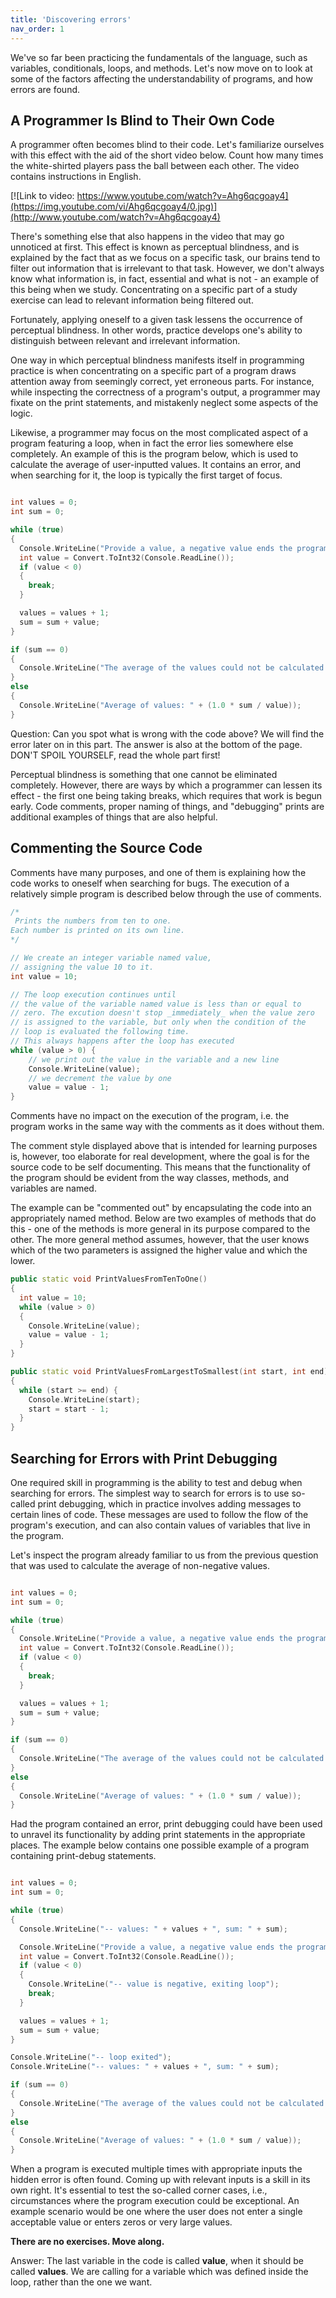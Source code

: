 ```yaml
---
title: 'Discovering errors'
nav_order: 1
---
```


We've so far been practicing the fundamentals of the language, such as variables, conditionals, loops, and methods. Let's now move on to look at some of the factors affecting the understandability of programs, and how errors are found.

## A Programmer Is Blind to Their Own Code

A programmer often becomes blind to their code. Let's familiarize ourselves with this effect with the aid of the short video below. Count how many times the white-shirted players pass the ball between each other. The video contains instructions in English.

[![Link to video: https://www.youtube.com/watch?v=Ahg6qcgoay4](https://img.youtube.com/vi/Ahg6qcgoay4/0.jpg)](http://www.youtube.com/watch?v=Ahg6qcgoay4)

There's something else that also happens in the video that may go unnoticed at first. This effect is known as perceptual blindness, and is explained by the fact that as we focus on a specific task, our brains tend to filter out information that is irrelevant to that task. However, we don't always know what information is, in fact, essential and what is not - an example of this being when we study. Concentrating on a specific part of a study exercise can lead to relevant information being filtered out.

Fortunately, applying oneself to a given task lessens the occurrence of perceptual blindness. In other words, practice develops one's ability to distinguish between relevant and irrelevant information.

One way in which perceptual blindness manifests itself in programming practice is when concentrating on a specific part of a program draws attention away from seemingly correct, yet erroneous parts. For instance, while inspecting the correctness of a program's output, a programmer may fixate on the print statements, and mistakenly neglect some aspects of the logic.

Likewise, a programmer may focus on the most complicated aspect of a program featuring a loop, when in fact the error lies somewhere else completely. An example of this is the program below, which is used to calculate the average of user-inputted values. It contains an error, and when searching for it, the loop is typically the first target of focus.

```cpp

int values = 0;
int sum = 0;

while (true)
{
  Console.WriteLine("Provide a value, a negative value ends the program");
  int value = Convert.ToInt32(Console.ReadLine());
  if (value < 0)
  {
    break;
  }

  values = values + 1;
  sum = sum + value;
}

if (sum == 0)
{
  Console.WriteLine("The average of the values could not be calculated.");
}
else
{
  Console.WriteLine("Average of values: " + (1.0 * sum / value));
}
```

Question: Can you spot what is wrong with the code above? We will find the error later on in this part. The answer is also at the bottom of the page. DON'T SPOIL YOURSELF, read the whole part first!

Perceptual blindness is something that one cannot be eliminated completely. However, there are ways by which a programmer can lessen its effect - the first one being taking breaks, which requires that work is begun early. Code comments, proper naming of things, and "debugging" prints are additional examples of things that are also helpful.

## Commenting the Source Code

Comments have many purposes, and one of them is explaining how the code works to oneself when searching for bugs. The execution of a relatively simple program is described below through the use of comments.

```cpp
/*
 Prints the numbers from ten to one.
Each number is printed on its own line.
*/

// We create an integer variable named value,
// assigning the value 10 to it.
int value = 10;

// The loop execution continues until
// the value of the variable named value is less than or equal to
// zero. The excution doesn't stop _immediately_ when the value zero
// is assigned to the variable, but only when the condition of the
// loop is evaluated the following time.
// This always happens after the loop has executed
while (value > 0) {
    // we print out the value in the variable and a new line
    Console.WriteLine(value);
    // we decrement the value by one
    value = value - 1;
}
```

Comments have no impact on the execution of the program, i.e. the program works in the same way with the comments as it does without them.

The comment style displayed above that is intended for learning purposes is, however, too elaborate for real development, where the goal is for the source code to be self documenting. This means that the functionality of the program should be evident from the way classes, methods, and variables are named.

The example can be "commented out" by encapsulating the code into an appropriately named method. Below are two examples of methods that do this - one of the methods is more general in its purpose compared to the other. The more general method assumes, however, that the user knows which of the two parameters is assigned the higher value and which the lower.

```cpp
public static void PrintValuesFromTenToOne()
{
  int value = 10;
  while (value > 0)
  {
    Console.WriteLine(value);
    value = value - 1;
  }
}
```

```cpp
public static void PrintValuesFromLargestToSmallest(int start, int end)
{
  while (start >= end) {
    Console.WriteLine(start);
    start = start - 1;
  }
}
```

## Searching for Errors with Print Debugging

One required skill in programming is the ability to test and debug when searching for errors. The simplest way to search for errors is to use so-called print debugging, which in practice involves adding messages to certain lines of code. These messages are used to follow the flow of the program's execution, and can also contain values of variables that live in the program.

Let's inspect the program already familiar to us from the previous question that was used to calculate the average of non-negative values.

```cpp

int values = 0;
int sum = 0;

while (true)
{
  Console.WriteLine("Provide a value, a negative value ends the program");
  int value = Convert.ToInt32(Console.ReadLine());
  if (value < 0)
  {
    break;
  }

  values = values + 1;
  sum = sum + value;
}

if (sum == 0)
{
  Console.WriteLine("The average of the values could not be calculated.");
}
else
{
  Console.WriteLine("Average of values: " + (1.0 * sum / value));
}
```

Had the program contained an error, print debugging could have been used to unravel its functionality by adding print statements in the appropriate places. The example below contains one possible example of a program containing print-debug statements.

```cpp

int values = 0;
int sum = 0;

while (true)
{
  Console.WriteLine("-- values: " + values + ", sum: " + sum);

  Console.WriteLine("Provide a value, a negative value ends the program");
  int value = Convert.ToInt32(Console.ReadLine());
  if (value < 0)
  {
    Console.WriteLine("-- value is negative, exiting loop");
    break;
  }

  values = values + 1;
  sum = sum + value;
}

Console.WriteLine("-- loop exited");
Console.WriteLine("-- values: " + values + ", sum: " + sum);

if (sum == 0)
{
  Console.WriteLine("The average of the values could not be calculated.");
}
else
{
  Console.WriteLine("Average of values: " + (1.0 * sum / value));
}
```

When a program is executed multiple times with appropriate inputs the hidden error is often found. Coming up with relevant inputs is a skill in its own right. It's essential to test the so-called corner cases, i.e., circumstances where the program execution could be exceptional. An example scenario would be one where the user does not enter a single acceptable value or enters zeros or very large values.

**There are no exercises. Move along.**

Answer: The last variable in the code is called **value**, when it should be called **values**. We are calling for a variable which was defined inside the loop, rather than the one we want.

